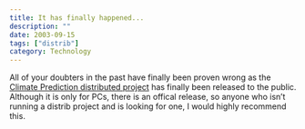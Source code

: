 ```yaml
---
title: It has finally happened...
description: ""
date: 2003-09-15
tags: ["distrib"]
category: Technology
---
```


All of your doubters in the past have finally been proven wrong as the [Climate Prediction distributed project](https://www.climateprediction.net) has finally been released to the public. Although it is only for PCs, there is an offical release, so anyone who isn’t running a distrib project and is looking for one, I would highly recommend this.